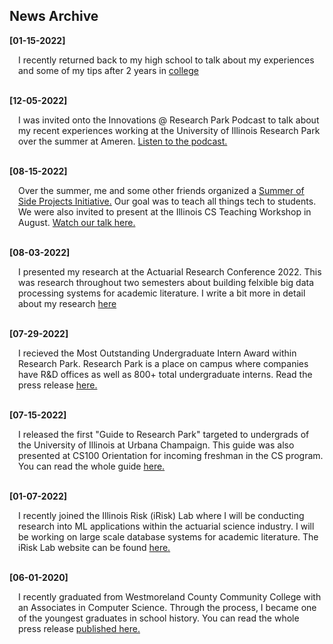 ## News Archive
**[01-15-2022]**
<div style="margin-left: 1em;">
I recently returned back to my high school to talk about my experiences and some of my tips after 2 years in <a href="https://www.facebook.com/photo/?fbid=634562562008631&set=a.520490016749220">college</a>
</div>
<br>

**[12-05-2022]**
<div style="margin-left: 1em;">
I was invited onto the Innovations @ Research Park Podcast to talk about my  recent experiences working at the University of Illinois Research Park over the summer at Ameren. <a href="https://podcasts.apple.com/us/podcast/celebrating-research-park-interns/id1557285742?i=1000588843218">Listen to the podcast.</a>
</div>
<br>

**[08-15-2022]**
<div style="margin-left: 1em;">
Over the summer, me and some other friends organized a <a href="https://sosp22.com">Summer of Side Projects Initiative.</a> Our goal was to teach all things tech to students. We were also invited to present at the Illinois CS Teaching Workshop in August. <a href="https://mediaspace.illinois.edu/playlist/dedicated/269362552/1_uvpti661/1_ez05ctmp">Watch our talk here.</a>
</div>
<br>

**[08-03-2022]**
<div style="margin-left: 1em;">
I presented my research at the Actuarial Research Conference 2022. This was research throughout two semesters about building felxible big data processing systems for academic literature. I write a bit more in detail about my research <a href="/research/nlpsearch">here</a>

</div>
<br>

**[07-29-2022]**
<div style="margin-left: 1em;">
I recieved the Most Outstanding Undergraduate Intern Award within Research Park. Research Park is a place on campus where companies have R&D offices as well as 800+ total undergraduate interns. Read the press release <a href="https://researchpark.illinois.edu/article/excellence-recognized-at-2022-research-park-intern-awards/">here.</a>
</div>
<br>

**[07-15-2022]**
<div style="margin-left: 1em;">
I released the first "Guide to Research Park" targeted to undergrads of the University of Illinois at Urbana Champaign. This guide was also presented at CS100 Orientation for incoming freshman in the CS program. You can read the whole guide <a href="https://bit.ly/rp-guide22">here.</a>
</div>
<br>

**[01-07-2022]**
<div style="margin-left: 1em;">
I recently joined the Illinois Risk (iRisk) Lab where  I will be conducting research into ML applications within the actuarial science industry. I will be working on large scale database systems for academic literature. The iRisk Lab website can be found <a href = "https://asrm.illinois.edu/2022/09/13/building-an-nlp-powered-repository-and-search-tool-for-cyber-risk-literature-project/">here.</a>
</div>
<br>

**[06-01-2020]**
<div style="margin-left: 1em;">
I recently graduated from Westmoreland County Community College with an Associates in Computer Science. Through the process, I became one of the youngest graduates in school history. You can read the whole press release <a href="https://westmoreland.edu/news/high-school-junior-earns-degree-through-westmorelands-early-college-program.html">published here.</a>
</div>